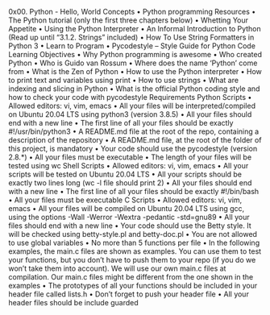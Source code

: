 0x00. Python - Hello, World
Concepts
•	Python programming
Resources
•	The Python tutorial (only the first three chapters below)
•	Whetting Your Appetite
•	Using the Python Interpreter
•	An Informal Introduction to Python (Read up until “3.1.2. Strings” included)
•	How To Use String Formatters in Python 3
•	Learn to Program
•	Pycodestyle – Style Guide for Python Code
Learning Objectives
•	Why Python programming is awesome
•	Who created Python
•	Who is Guido van Rossum
•	Where does the name ‘Python’ come from
•	What is the Zen of Python
•	How to use the Python interpreter
•	How to print text and variables using print
•	How to use strings
•	What are indexing and slicing in Python
•	What is the official Python coding style and how to check your code with pycodestyle
Requirements
Python Scripts
•	Allowed editors: vi, vim, emacs
•	All your files will be interpreted/compiled on Ubuntu 20.04 LTS using python3 (version 3.8.5)
•	All your files should end with a new line
•	The first line of all your files should be exactly #!/usr/bin/python3
•	A README.md file at the root of the repo, containing a description of the repository
•	A README.md file, at the root of the folder of this project, is mandatory
•	Your code should use the pycodestyle (version 2.8.*)
•	All your files must be executable
•	The length of your files will be tested using wc
Shell Scripts
•	Allowed editors: vi, vim, emacs
•	All your scripts will be tested on Ubuntu 20.04 LTS
•	All your scripts should be exactly two lines long (wc -l file should print 2)
•	All your files should end with a new line
•	The first line of all your files should be exactly #!/bin/bash
•	All your files must be executable
C Scripts
•	Allowed editors: vi, vim, emacs
•	All your files will be compiled on Ubuntu 20.04 LTS using gcc, using the options -Wall -Werror -Wextra -pedantic -std=gnu89
•	All your files should end with a new line
•	Your code should use the Betty style. It will be checked using betty-style.pl and betty-doc.pl
•	You are not allowed to use global variables
•	No more than 5 functions per file
•	In the following examples, the main.c files are shown as examples. You can use them to test your functions, but you don’t have to push them to your repo (if you do we won’t take them into account). We will use our own main.c files at compilation. Our main.c files might be different from the one shown in the examples
•	The prototypes of all your functions should be included in your header file called lists.h
•	Don’t forget to push your header file
•	All your header files should be include guarded

